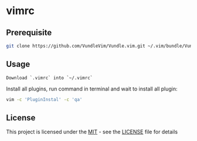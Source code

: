 # vimrc

## Prerequisite

```bash
git clone https://github.com/VundleVim/Vundle.vim.git ~/.vim/bundle/Vundle.vim
```

## Usage

```
Download `.vimrc` into `~/.vimrc`
```

Install all plugins, run command in terminal and wait to install all plugin:

```bash
vim -c 'PluginInstal' -c 'qa'
```

## License

This project is licensed under the [MIT](https://mit-license.org/) - see the
[LICENSE](LICENSE) file for details
